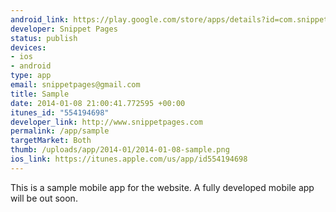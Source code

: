 ```yaml
--- 
android_link: https://play.google.com/store/apps/details?id=com.snippetpages&hl=en
developer: Snippet Pages
status: publish
devices: 
- ios
- android
type: app
email: snippetpages@gmail.com
title: Sample
date: 2014-01-08 21:00:41.772595 +00:00
itunes_id: "554194698"
developer_link: http://www.snippetpages.com
permalink: /app/sample
targetMarket: Both
thumb: /uploads/app/2014-01/2014-01-08-sample.png
ios_link: https://itunes.apple.com/us/app/id554194698
---
```


This is a sample mobile app for the website. A fully developed mobile app will be out soon.
